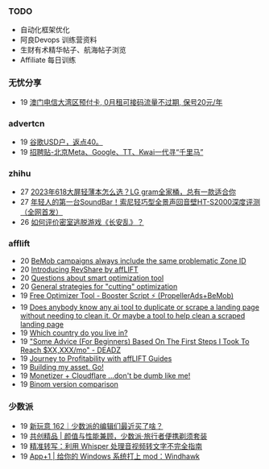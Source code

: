 ### TODO
-  自动化框架优化
-  阿良Devops 训练营资料
-  生财有术精华帖子、航海帖子浏览
-  Affiliate 每日训练

### 无忧分享
<!-- ruyo:START -->
-  19 [澳门电信大湾区预付卡, 0月租可接码流量不过期, 保号20元/年](https://51.ruyo.net/18504.html)<!-- ruyo:END -->

### advertcn
<!-- advertcn:START -->
-  19 [谷歌USD户，返点40。](https://www.advertcn.com/forum.php?mod=viewthread&tid=112592)
-  19 [招聘贴-北京Meta、Google、TT、Kwai一代寻“千里马”](https://www.advertcn.com/forum.php?mod=viewthread&tid=112584)<!-- advertcn:END -->

### zhihu
<!-- zhihu:START -->
-  27 [2023年618大屏轻薄本怎么选？LG gram全家桶，总有一款适合你](http://zhuanlan.zhihu.com/p/632641888?utm_campaign=rss&utm_medium=rss&utm_source=rss&utm_content=title)
-  27 [年轻人的第一台SoundBar！索尼轻巧型全景声回音壁HT-S2000深度评测（全网首发）](http://zhuanlan.zhihu.com/p/630990296?utm_campaign=rss&utm_medium=rss&utm_source=rss&utm_content=title)
-  26 [如何评价密室逃脱游戏《长安乱》？](http://www.zhihu.com/question/563950552/answer/3045961312?utm_campaign=rss&utm_medium=rss&utm_source=rss&utm_content=title)<!-- zhihu:END -->

### afflift
<!-- afflift:START -->
-  20 [BeMob campaigns always include the same problematic Zone ID](https://afflift.com/f/threads/bemob-campaigns-always-include-the-same-problematic-zone-id.11819/)
-  20 [Introducing RevShare by affLIFT](https://afflift.com/f/threads/introducing-revshare-by-afflift.11814/)
-  20 [Questions about smart optimization tool](https://afflift.com/f/threads/questions-about-smart-optimization-tool.11650/)
-  20 [General strategies for &quot;cutting&quot; optimization](https://afflift.com/f/threads/general-strategies-for-cutting-optimization.2732/)
-  19 [Free Optimizer Tool - Booster Script ⚡ &lpar;PropellerAds+BeMob&rpar;](https://afflift.com/f/threads/free-optimizer-tool-booster-script-%E2%9A%A1-propellerads-bemob.10601/)
-  19 [Does anybody know any ai tool to duplicate or scrape a landing page without needing to clean it. Or maybe a tool to help clean a scraped landing page](https://afflift.com/f/threads/does-anybody-know-any-ai-tool-to-duplicate-or-scrape-a-landing-page-without-needing-to-clean-it-or-maybe-a-tool-to-help-clean-a-scraped-landing-page.11811/)
-  19 [Which country do you live in?](https://afflift.com/f/threads/which-country-do-you-live-in.65/)
-  19 [&quot;Some Advice &lpar;For Beginners&rpar; Based On The First Steps I Took To Reach $XX,XXX/mo&quot; - DEADZ](https://afflift.com/f/threads/some-advice-for-beginners-based-on-the-first-steps-i-took-to-reach-xx-xxx-mo-deadz.2016/)
-  19 [Journey to Profitability with affLIFT Guides](https://afflift.com/f/threads/journey-to-profitability-with-afflift-guides.10148/)
-  19 [Building my asset. Go!](https://afflift.com/f/threads/building-my-asset-go.11736/)
-  19 [Monetizer + Cloudflare ...don&#39;t be dumb like me!](https://afflift.com/f/threads/monetizer-cloudflare-dont-be-dumb-like-me.2779/)
-  19 [Binom version comparison](https://afflift.com/f/threads/binom-version-comparison.11806/)<!-- afflift:END -->

### 少数派
<!-- sspai:START -->
-  19 [新玩意 162｜少数派的编辑们最近买了啥？](https://sspai.com/post/83702)
-  19 [共创精品 | 颜值与性能兼顾，少数派·旅行者便携剃须套装](https://sspai.com/post/83686)
-  19 [精准转写：利用 Whisper 处理音视频转文字不完全指南](https://sspai.com/post/83644)
-  19 [App+1 | 给你的 Windows 系统打上 mod：Windhawk](https://sspai.com/post/83569)<!-- sspai:END -->
